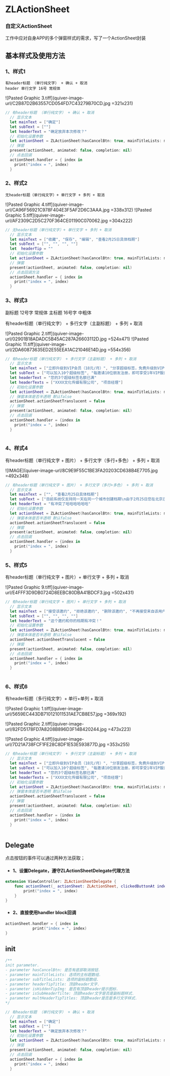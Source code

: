 
# ZLActionSheet

### 自定义ActionSheet
工作中应对自身APP的多个弹窗样式的需求，写了一个ActionSheet封装

## 基本样式及使用方法

### 1、样式1
    有header标题 （单行纯文字） + 确认 + 取消
    header 单行文字 16号 常规体
    
![Pasted Graphic 3.tiff](quiver-image-url/C2B87D2B63557CD054FD7C43279B70CD.jpg =321x231)


``` swift 
// 有header标题 （单行纯文字） + 确认 + 取消
  // 显示文本
  let mainText = ["确定"]
  let subText = [""]
  let headerText = "确定放弃本次修改？"
  // 初始化设置参数
  let actionSheet = ZLActionSheet(hasCancelBtn: true, mainTitleLists: mainText, subTitleLists: subText, headerTipTitle: headerText, isHiddenTipImg: true, isSubHeaderTilte: true, multHeaderTipTitles: nil)
  // 弹窗
  present(actionSheet, animated: false, completion: nil)
  // 点击回调
  actionSheet.handler = { index in
    print("index = ", index)
  }
```

### 2、样式2
    无header标题（单行纯文字）+ 单行文字 + 多列 + 取消
![Pasted Graphic 4.tiff](quiver-image-url/CA96F56921C978F404E3F5AF2D6C3AAA.jpg =338x312)
![Pasted Graphic 5.tiff](quiver-image-url/AF2309C2D5C270F364CE01190C070062.jpg =304x222)

``` swift
// 无header标题（单行纯文字）+ 单行文字 + 多列 + 取消
  // 显示文本
  let mainText = ["收藏", "保存", "编辑", "查看2月25日具体档期"]
  let subText = ["", "", "", ""]
  let  headerTip = ""
  // 初始化设置参数
  let actionSheet = ZLActionSheet(hasCancelBtn: true, mainTitleLists: mainText, subTitleLists: subText, headerTipTitle: headerTip, isHiddenTipImg: true, multHeaderTipTitles: nil)
  // 弹窗
  present(actionSheet, animated: false, completion: nil)
  // 点击回调方法
  actionSheet.handler = { index in
    print("index = ", index)
  }
```
### 3、样式3

副标题 12号字 常规体
主标题 16号字 中粗体

有header标题（单行纯文字） + 多行文字（主副标题） + 多列 + 取消

![Pasted Graphic 2.tiff](quiver-image-url/02901B18ADADC5B45AC287A26603112D.jpg =524x471)
![Pasted Graphic 11.tiff](quiver-image-url/2DA60873635ED2E55EEA1AC21046E14D.jpg =554x356)

``` swift
// 有header标题（单行纯文字） + 多行文字（主副标题） + 多列 + 取消
  // 显示文本
  let mainText = ["立即升级到VIP会员（18元/月）", "分享超级标签，免费升级到VIP会员", "编辑"]
  let subText = ["可以加入10个超级标签", "每邀请10位朋友注册，即可享受1年VIP服务", ""]
  let headerText = "您的3个超级标签名额已满"
  let headerTexts = ["XXXX文化传媒有限公司", "项目经理"]
  // 初始化设置参数
  let actionSheet = ZLActionSheet(hasCancelBtn: true, mainTitleLists: mainText, subTitleLists: subText, headerTipTitle: headerText, multHeaderTipTitles: headerTexts)
  // 弹窗本体是否半透明 默认false
  actionSheet.actionSheetTranslucent = false
  // 弹窗
  present(actionSheet, animated: false, completion: nil)
  // 点击回调
  actionSheet.handler = {index in
    print("index = ", index)
  }
  
```
### 4、样式4
有header标题（单行纯文字 + 图片） + 多行文字（多行+多色） + 多列 + 取消

![IMAGE](quiver-image-url/8C9E9F55C1BE3FA20203CD638B4E7705.jpg =492x348)

``` swift
// 有header标题（单行纯文字 + 图片） + 多行文字（多行+多色） + 多列 + 取消
  // 显示文本
  let mainText = ["", "查看2月25日具体档期"]
  let subText = ["目前系统仅支持同一天在同一个城市创建档期\n由于2月25日您在北京已经创建档期\n故您无法创建本次档期", ""]
  let headerText = "有冲突了哈哈哈哈哈哈"
  // 初始化设置参数
  let actionSheet = ZLActionSheet(hasCancelBtn: true, mainTitleLists: mainText, subTitleLists: subText, headerTipTitle: headerText, isHiddenTipImg: false, multHeaderTipTitles: nil)
  // 弹窗本体是否半透明 默认false
  actionSheet.actionSheetTranslucent = false
  // 弹窗
  present(actionSheet, animated: false, completion: nil)
  // 点击回调
  actionSheet.handler = {index in
    print("index = ", index)
  }
```
### 5、样式5
有header标题（单行纯文字 + 图片）+ 单行文字 + 多列 + 取消

![Pasted Graphic 9.tiff](quiver-image-url/E4FFF3D9DB0724D8EEBC80DBA41BDCF3.jpg =502x431)

``` swift
// 有header标题（单行纯文字 + 图片）+ 单行文字 + 多列 + 取消
  // 显示文本
  let mainText = ["接受该邀约", "拒绝该邀约", "删除该邀约", "不再接受来自该用户的邀约"]
  let subText = ["", "", "", ""]
  let headerText = "这个邀约和你的档期有冲突！"
  // 初始化设置参数
  let actionSheet = ZLActionSheet(hasCancelBtn: true, mainTitleLists: mainText, subTitleLists: subText, headerTipTitle: headerText, isHiddenTipImg: true, multHeaderTipTitles: nil)
  // 弹窗本体是否半透明 默认false
  actionSheet.actionSheetTranslucent = false
  // 弹窗
  present(actionSheet, animated: false, completion: nil)
  // 点击回调
  actionSheet.handler = { index in
    print("index = ", index)
  }
  
```
### 6、样式6
有header标题（多行纯文字）+ 单行+单列 + 取消

![Pasted Graphic 1.tiff](quiver-image-url/5659EC443DB710121011531AE7CB8E57.jpg =369x192)

![Pasted Graphic 2.tiff](quiver-image-url/82FD5178FD7A8208B896D3F14B420244.jpg =473x223)

![Pasted Graphic 4.tiff](quiver-image-url/7D21A738FCF1FE28C8DF1E53E593877D.jpg =353x255)


``` swift
// 有header标题（单行纯文字） + 多行文字（主副标题） + 多列 + 取消
  // 显示文本
  let mainText = ["立即升级到VIP会员（18元/月）", "分享超级标签，免费升级到VIP会员", "编辑"]
  let subText = ["可以加入10个超级标签", "每邀请10位朋友注册，即可享受1年VIP服务", ""]
  let headerText = "您的3个超级标签名额已满"
  let headerTexts = ["XXXX文化传媒有限公司", "项目经理"]
  // 初始化设置参数
  let actionSheet = ZLActionSheet(hasCancelBtn: true, mainTitleLists: mainText, subTitleLists: subText, headerTipTitle: headerText, multHeaderTipTitles: headerTexts)
  // 弹窗本体是否半透明 默认false
  actionSheet.actionSheetTranslucent = false
  // 弹窗
  present(actionSheet, animated: false, completion: nil)
  // 点击回调
  actionSheet.handler = {index in
    print("index = ", index)
  }
  
```

## Delegate 
点击按钮的事件可以通过两种方法获取；

* #### 1、设置Delegate，遵守ZLActionSheetDelegate代理方法

``` swift
extension ViewController: ZLActionSheetDelegate {
    func actionSheet(_ actionSheet: ZLActionSheet, clickedButtonAt index: Int) {
        print("index = ", index)
    }
}
```
* #### 2、直接使用handler block回调

``` swift
actionSheet.handler = { index in
            print("index = ", index)
}
```
## init

``` swift
/** 
init parameter. 
- parameter hasCancelBtn: 是否有底部取消按钮. 
- parameter mainTitleLists: 选项的主标题数组. 
- parameter subTitleLists: 选项的副标题数组. 
- parameter headerTipTitle: 顶部header文字. 
- parameter isHiddenTipImg: 是否有顶部header提示图标. 
- parameter isSubHeaderTilte: 顶部header文字是否是副标题样式.
- parameter multHeaderTipTitles: 顶部header是否是多行文字样式.
*/ 

// 有header标题 （单行纯文字） + 确认 + 取消
  // 显示文本
  let mainText = ["确定"]
  let subText = [""]
  let headerText = "确定放弃本次修改？"
  // 初始化设置参数
  let actionSheet = ZLActionSheet(hasCancelBtn: true, mainTitleLists: mainText, subTitleLists: subText, headerTipTitle: headerText, isHiddenTipImg: true, isSubHeaderTilte: true, multHeaderTipTitles: nil)
  // 弹窗
  present(actionSheet, animated: false, completion: nil)
  // 点击回调
  actionSheet.handler = { index in
    print("index = ", index)
  }
```